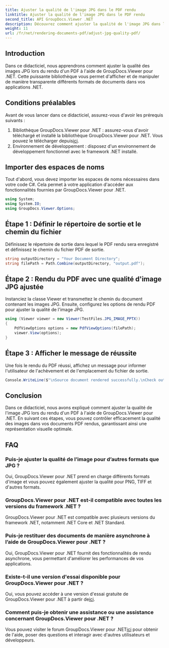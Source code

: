 ```yaml
---
title: Ajuster la qualité de l'image JPG dans le PDF rendu
linktitle: Ajuster la qualité de l'image JPG dans le PDF rendu
second_title: API GroupDocs.Viewer .NET
description: Découvrez comment ajuster la qualité de l'image JPG dans les documents PDF rendus à l'aide de GroupDocs.Viewer pour .NET. Améliorez votre expérience de visualisation de documents.
weight: 11
url: /fr/net/rendering-documents-pdf/adjust-jpg-quality-pdf/
---
```

## Introduction
Dans ce didacticiel, nous apprendrons comment ajuster la qualité des images JPG lors du rendu d'un PDF à l'aide de GroupDocs.Viewer pour .NET. Cette puissante bibliothèque vous permet d'afficher et de manipuler de manière transparente différents formats de documents dans vos applications .NET.
## Conditions préalables
Avant de vous lancer dans ce didacticiel, assurez-vous d'avoir les prérequis suivants :
1.  Bibliothèque GroupDocs.Viewer pour .NET : assurez-vous d'avoir téléchargé et installé la bibliothèque GroupDocs.Viewer pour .NET. Vous pouvez le télécharger depuis[ici](https://releases.groupdocs.com/viewer/net/).
2. Environnement de développement : disposez d'un environnement de développement fonctionnel avec le framework .NET installé.

## Importer des espaces de noms
Tout d'abord, vous devez importer les espaces de noms nécessaires dans votre code C#. Cela permet à votre application d'accéder aux fonctionnalités fournies par GroupDocs.Viewer pour .NET.
```csharp
using System;
using System.IO;
using GroupDocs.Viewer.Options;
```
## Étape 1 : Définir le répertoire de sortie et le chemin du fichier
Définissez le répertoire de sortie dans lequel le PDF rendu sera enregistré et définissez le chemin du fichier PDF de sortie.
```csharp
string outputDirectory = "Your Document Directory";
string filePath = Path.Combine(outputDirectory, "output.pdf");
```
## Étape 2 : Rendu du PDF avec une qualité d'image JPG ajustée
Instanciez la classe Viewer et transmettez le chemin du document contenant les images JPG. Ensuite, configurez les options de rendu PDF pour ajuster la qualité de l'image JPG.
```csharp
using (Viewer viewer = new Viewer(TestFiles.JPG_IMAGE_PPTX))
{               
    PdfViewOptions options = new PdfViewOptions(filePath);
    viewer.View(options);
}
```
## Étape 3 : Afficher le message de réussite
Une fois le rendu du PDF réussi, affichez un message pour informer l'utilisateur de l'achèvement et de l'emplacement du fichier de sortie.
```csharp
Console.WriteLine($"\nSource document rendered successfully.\nCheck output in {outputDirectory}.");
```

## Conclusion
Dans ce didacticiel, nous avons expliqué comment ajuster la qualité de l'image JPG lors du rendu d'un PDF à l'aide de GroupDocs.Viewer pour .NET. En suivant ces étapes, vous pouvez contrôler efficacement la qualité des images dans vos documents PDF rendus, garantissant ainsi une représentation visuelle optimale.
## FAQ
### Puis-je ajuster la qualité de l’image pour d’autres formats que JPG ?
Oui, GroupDocs.Viewer pour .NET prend en charge différents formats d'image et vous pouvez également ajuster la qualité pour PNG, TIFF et d'autres formats.
### GroupDocs.Viewer pour .NET est-il compatible avec toutes les versions du framework .NET ?
GroupDocs.Viewer pour .NET est compatible avec plusieurs versions du framework .NET, notamment .NET Core et .NET Standard.
### Puis-je restituer des documents de manière asynchrone à l’aide de GroupDocs.Viewer pour .NET ?
Oui, GroupDocs.Viewer pour .NET fournit des fonctionnalités de rendu asynchrone, vous permettant d'améliorer les performances de vos applications.
### Existe-t-il une version d'essai disponible pour GroupDocs.Viewer pour .NET ?
 Oui, vous pouvez accéder à une version d'essai gratuite de GroupDocs.Viewer pour .NET à partir de[ici](https://releases.groupdocs.com/).
### Comment puis-je obtenir une assistance ou une assistance concernant GroupDocs.Viewer pour .NET ?
 Vous pouvez visiter le forum GroupDocs.Viewer pour .NET[ici](https://forum.groupdocs.com/c/viewer/9) pour obtenir de l'aide, poser des questions et interagir avec d'autres utilisateurs et développeurs.